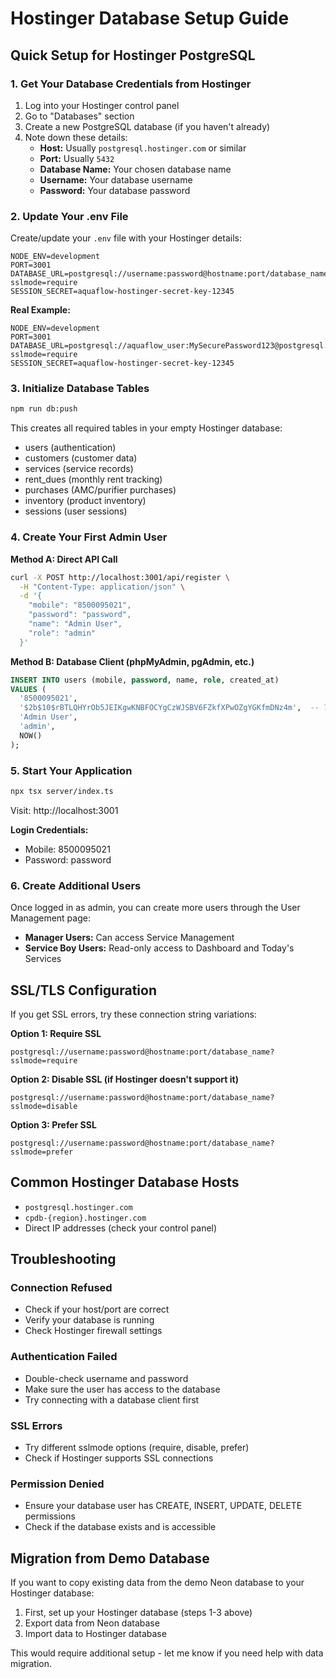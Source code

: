 # Hostinger Database Setup Guide

## Quick Setup for Hostinger PostgreSQL

### 1. Get Your Database Credentials from Hostinger
1. Log into your Hostinger control panel
2. Go to "Databases" section
3. Create a new PostgreSQL database (if you haven't already)
4. Note down these details:
   - **Host:** Usually `postgresql.hostinger.com` or similar
   - **Port:** Usually `5432`
   - **Database Name:** Your chosen database name
   - **Username:** Your database username
   - **Password:** Your database password

### 2. Update Your .env File
Create/update your `.env` file with your Hostinger details:

```env
NODE_ENV=development
PORT=3001
DATABASE_URL=postgresql://username:password@hostname:port/database_name?sslmode=require
SESSION_SECRET=aquaflow-hostinger-secret-key-12345
```

**Real Example:**
```env
NODE_ENV=development
PORT=3001
DATABASE_URL=postgresql://aquaflow_user:MySecurePassword123@postgresql.hostinger.com:5432/aquaflow_production?sslmode=require
SESSION_SECRET=aquaflow-hostinger-secret-key-12345
```

### 3. Initialize Database Tables
```bash
npm run db:push
```

This creates all required tables in your empty Hostinger database:
- users (authentication)
- customers (customer data)
- services (service records)
- rent_dues (monthly rent tracking)
- purchases (AMC/purifier purchases)
- inventory (product inventory)
- sessions (user sessions)

### 4. Create Your First Admin User

**Method A: Direct API Call**
```bash
curl -X POST http://localhost:3001/api/register \
  -H "Content-Type: application/json" \
  -d '{
    "mobile": "8500095021",
    "password": "password",
    "name": "Admin User",
    "role": "admin"
  }'
```

**Method B: Database Client (phpMyAdmin, pgAdmin, etc.)**
```sql
INSERT INTO users (mobile, password, name, role, created_at) 
VALUES (
  '8500095021', 
  '$2b$10$rBTLQHYrOb5JEIKgwKNBFOCYgCzWJSBV6FZkfXPwOZgYGKfmDNz4m',  -- This is "password" hashed
  'Admin User', 
  'admin',
  NOW()
);
```

### 5. Start Your Application
```bash
npx tsx server/index.ts
```

Visit: http://localhost:3001

**Login Credentials:**
- Mobile: 8500095021
- Password: password

### 6. Create Additional Users
Once logged in as admin, you can create more users through the User Management page:
- **Manager Users:** Can access Service Management
- **Service Boy Users:** Read-only access to Dashboard and Today's Services

## SSL/TLS Configuration

If you get SSL errors, try these connection string variations:

**Option 1: Require SSL**
```
postgresql://username:password@hostname:port/database_name?sslmode=require
```

**Option 2: Disable SSL (if Hostinger doesn't support it)**
```
postgresql://username:password@hostname:port/database_name?sslmode=disable
```

**Option 3: Prefer SSL**
```
postgresql://username:password@hostname:port/database_name?sslmode=prefer
```

## Common Hostinger Database Hosts
- `postgresql.hostinger.com`
- `cpdb-{region}.hostinger.com`
- Direct IP addresses (check your control panel)

## Troubleshooting

### Connection Refused
- Check if your host/port are correct
- Verify your database is running
- Check Hostinger firewall settings

### Authentication Failed
- Double-check username and password
- Make sure the user has access to the database
- Try connecting with a database client first

### SSL Errors
- Try different sslmode options (require, disable, prefer)
- Check if Hostinger supports SSL connections

### Permission Denied
- Ensure your database user has CREATE, INSERT, UPDATE, DELETE permissions
- Check if the database exists and is accessible

## Migration from Demo Database

If you want to copy existing data from the demo Neon database to your Hostinger database:

1. First, set up your Hostinger database (steps 1-3 above)
2. Export data from Neon database
3. Import data to Hostinger database

This would require additional setup - let me know if you need help with data migration.